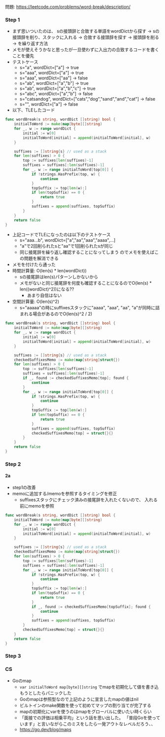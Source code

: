 問題: https://leetcode.com/problems/word-break/description/

### Step 1
- まず思いついたのは、
sの接頭辞と合致する単語をwordDictから探す -> sの接頭辞を削り、スタックに入れる ->
合致する接頭辞を探す -> 接頭辞を削る -> 
を繰り返す方法
- メモが使えそうかなと思ったが一旦使わずに入出力の合致するコードを書くことを優先
- テストケース
    - s="a", wordDict=["a"] -> true
    - s="aaa", wordDict=["a"] -> true
    - s="aaa", wordDict=["aa"] -> false
    - s="ab", wordDict=["a","b"] -> true
    - s="ab", wordDict=["a","b","c"] -> true
    - s="abc", wordDict=["a","b"] -> false
    - s="catsandog", wordDict=["cats","dog","sand","and","cat"] -> false
    - s="", wordDict=["a"] -> false
- 以下、TLEしたコード

```Go
func wordBreak(s string, wordDict []string) bool {
	initialToWord := make(map[byte][]string)
	for _, w := range wordDict {
		initial := w[0]
		initialToWord[initial] = append(initialToWord[initial], w)
	}

	suffixes := []string{s} // used as a stack
	for len(suffixes) > 0 {
		top := suffixes[len(suffixes)-1]
		suffixes = suffixes[:len(suffixes)-1]
		for _, w := range initialToWord[top[0]] {
			if !strings.HasPrefix(top, w) {
				continue
			}
			topSuffix := top[len(w):]
			if len(topSuffix) == 0 {
				return true
			}
			suffixes = append(suffixes, topSuffix)
		}
	}
	return false
}
```

- 上記コードでTLEになったのは以下のテストケース
    - s="aaa...b", wordDict=["a","aa","aaa","aaaa",...]
    - "a"で2回削られたsと"aa"で1回削られたsが同じ
    - 同じ接尾辞を繰り返し確認することになってしまう
    のでメモを使えばこの問題を解消できる
- メモを付けたら通った
- 時間計算量: O(len(s) * len(wordDict))
    - sの接尾辞はlen(s)パターンしかないから
    - メモがないと同じ接尾辞を何度も確認することになるのでO(len(s) * len((wordDict)^2))になる??
        - あまり自信はない
- 空間計算量: O(len(s)^2)
    - s="aaaaa"の時にsuffixesスタックに"aaaa", "aaa", "aa", "a"が同時に詰まれる場合があるのでO(len(s)^2 / 2)

```Go
func wordBreak(s string, wordDict []string) bool {
	initialToWord := make(map[byte][]string)
	for _, w := range wordDict {
		initial := w[0]
		initialToWord[initial] = append(initialToWord[initial], w)
	}

	suffixes := []string{s} // used as a stack
	checkedSuffixesMemo := make(map[string]struct{})
	for len(suffixes) > 0 {
		top := suffixes[len(suffixes)-1]
		suffixes = suffixes[:len(suffixes)-1]
		if _, found := checkedSuffixesMemo[top]; found {
			continue
		}
		for _, w := range initialToWord[top[0]] {
			if !strings.HasPrefix(top, w) {
				continue
			}
			topSuffix := top[len(w):]
			if len(topSuffix) == 0 {
				return true
			}
			suffixes = append(suffixes, topSuffix)
			checkedSuffixesMemo[top] = struct{}{}
		}
	}
	return false
}
```

### Step 2
#### 2a
- step1の改善
- memoに追加する/memoを参照するタイミングを修正
    - suffixesスタックにチェック済みの接尾辞を入れたくないので、
    入れる前にmemoを参照

```Go
func wordBreak(s string, wordDict []string) bool {
	initialToWord := make(map[byte][]string)
	for _, w := range wordDict {
		initial := w[0]
		initialToWord[initial] = append(initialToWord[initial], w)
	}

	suffixes := []string{s} // used as a stack
	checkedSuffixesMemo := make(map[string]struct{})
	for len(suffixes) > 0 {
		top := suffixes[len(suffixes)-1]
		suffixes = suffixes[:len(suffixes)-1]
		for _, w := range initialToWord[top[0]] {
			if !strings.HasPrefix(top, w) {
				continue
			}
			topSuffix := top[len(w):]
			if len(topSuffix) == 0 {
				return true
			}
			if _, found := checkedSuffixesMemo[topSuffix]; found {
				continue
			}
			suffixes = append(suffixes, topSuffix)
		}
		checkedSuffixesMemo[top] = struct{}{}
	}
	return false
}
```

### Step 3

### CS
- Goのmap
    - `var initialToWord map[byte][]string`
    でmapを初期化して値を書き込もうとしたらパニックした
    - Goのmapは参照型なので上記のように宣言したmapの値はnil
    - ビルトインのmake関数を使って初めてマップの割り当てが完了する
    - mapの初期化にvarを使うのはmapをグローバルに使いたい時くらい
    - 「面接での評価は相乗平均」という話を思い出した。
    「普段Goを使っています」と言いながらこのミスをしたら一発アウトなレベルだろう、、
    - https://go.dev/blog/maps